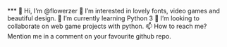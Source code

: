*** 👋 Hi, I’m @flowerzer
👀 I’m interested in lovely fonts, video games and beautiful design.
🌱 I’m currently learning Python 3
💞️ I’m looking to collaborate on web game projects with python.
📫 How to reach me? Mention me in a comment on your favourite github repo.

<!---
flowerzer/flowerzer is a ✨ special ✨ repository because its `README.md` (this file) appears on your GitHub profile.
You can click the Preview link to take a look at your changes.
--->

